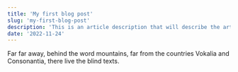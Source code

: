 ```yaml
---
title: 'My first blog post'
slug: 'my-first-blog-post'
description: 'This is an article description that will describe the article before it is read. No need to re-invent the wheel right?'
date: '2022-11-24'
---
```


Far far away, behind the word mountains, far from the countries Vokalia and
Consonantia, there live the blind texts.
